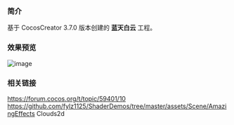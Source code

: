 ### 简介
基于 CocosCreator 3.7.0 版本创建的 **蓝天白云** 工程。

### 效果预览
![image](../../../gif/202207/2022072301.gif)

### 相关链接
https://forum.cocos.org/t/topic/59401/10        
https://github.com/fylz1125/ShaderDemos/tree/master/assets/Scene/AmazingEffects Clouds2d